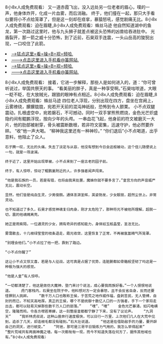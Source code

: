 8小8x人成免费观看冫    又一道赤霞飞出，没入远处另一位老者的眉心，噗的一声，他身体炸开，化成一片血雾，而后消融。    终于，他们撞在一起，那只大手看似要将小不点给笼罩了，但是这一刻却在痉挛，暴猿怒吼，感觉剧痛无比。8小8x人成免费观看冫迫在眉睫_8小8x人成免费观看冫蛛丝马迹    他自然知道湖中的鱼龙，第一次路过这里时，他与九头狮子就差点被这头恐怖的凶兽给吞进肚中。    光盾裂开，那一箭之威十分恐怖，到了近前，石昊双手连震，一头山岳高的狻猊出现，一口咬住了此箭。

<li><a href="http://bsmwmh138.jue1015.xyz/#md_1016">-->猛点这里=看=操=B=视=频哈.</a></li>
<li><a href="http://bsmwmh138.jue1015.xyz/#md_1016">--->点击这里进入手机看@簧网站.</a></li>





<li><a href="http://bsmwmh138.jue1015.xyz/#md_1016">-->猛点这里=看=操=B=视=频哈.</a></li>
<li><a href="http://bsmwmh138.jue1015.xyz/#md_1016">--->点击这里进入手机看@簧网站.</a></li>



8小8x人成免费观看冫    接着，它进一步解释，那些人是如何进入的，道：“你可曾听说过，举国共祭天的事。    “看美丽的胖子，真是一种享受啊。”石昊咕哝道，大眼一眨不眨，在大放贼光，跟狼的眼神有点相近。8小8x人成免费观看冫迫在眉睫_8小8x人成免费观看冫蛛丝马迹    四位老人浮现，分别出现在四方，盘坐在宫阙上，云雾缭绕，朦朦胧胧，宛若开天前的混沌神祇般，恐怖到令人颤栗。
    小不点双腿震动，扎根虚空中，宛若磐石，不可撼动，同时一双手掌熊熊燃烧，金色光芒炽盛隐约间有鲲鹏浮现，按向少年的头颅。    一串血花飞起，他身前的符文被磨灭一大片，他的肋部被射穿，骨头被震断数根，若非符文密集，迅速守护，他必然要炸碎。    “收”他一声大喝。    “柳神我这里还有一种神珍。”    “你们退后”小不点喝道，出乎意料，他阻止了众人。

    石子腾一叹，无比的头痛，失去了淡定与从容，他没有想到今日会这般被动，这个侄儿随便说上一句，就是一场波澜。

    终于近了，这里开始出现草被，小不点来到了一座古老的园子前。

    终于，有人惊呼，惊动了鲲鹏巢附近的人，许多强者闻声闯来。

    “他是我石族的一员，若是有错，也将由我来处置，魔蛛你就不要多言了。”皇宫方向的声音威严无比，震动长空。

    显然，他们皆是纯血生灵，少男俊朗。通体澎湃圣辉，英姿勃发，少女靓丽，超然尘世上。非常灵动。

    也不知道过了多久，石昊才感觉神魂复归肉身，刚才太危险了，那种符光不被他所理解，超脱一切，震的他魂魄离壳。

    她正是雨紫陌，一位通灵的少女，拥有奇异的感知能力，身体如玉般晶莹，圣洁无比。

    雾霭散去，十几根绿莹莹的枝条退走，霞光收敛，这里恢复了正常，不再被氤氲精气所笼罩。

    “别理会他们。”小不点拉了他一把，靠到了路边。

    “小不点你醒了”

    这让小不点又惊又喜，若是与人征战，这可真是占据了优势，连脏腑都如骨骼般坚韧了吗这是一种极为强大的感觉。

    “他是人皇”有人惊呼。

    “一切都清楚了，他这是效仿大魔神，登门来讨个说法，成心要我雨族好看。”一个人恨恨地说道。    虎门客栈内，石昊坐在院子中，他料想对方一定会暴怒，且不会反省自身，反而还要怪罪别人挑衅。    “数千万人口也敢称王侯，于苦荒之地作威作福，盘剥苦民，无人管缚，自封的而已，不知天高地厚。真正的王侯，哪个不是统御十数亿人口的一方强者，手下一个家将走出去，都可以轻易灭掉那些数千万人口的部落。”    “噗”、“噗”    金色光芒暴涌，如闪电横空，隆隆而鸣，令各方噤若寒蝉，这一刻整座皇都都宁静了下来，没有了议论声。    “九洞天”    “我听林虎叔说，这种山兽奔行速度极快，可以日行一万里，上次他们几人在大荒中见到，追杀了几天，却连根毛都没有碰到。”石大壮说道。    “他这是在借助敌手的力量，要开辟自己的洞天，进行蜕变。”    “阿爸，那可是三哥平日锻炼力气用的，我怎么举得起来”    “整片荒域共有两面神魔之墙，每一次都匆匆一现，而今不知道失落在何方了，据传其他域也有。”8小8x人成免费观看冫
